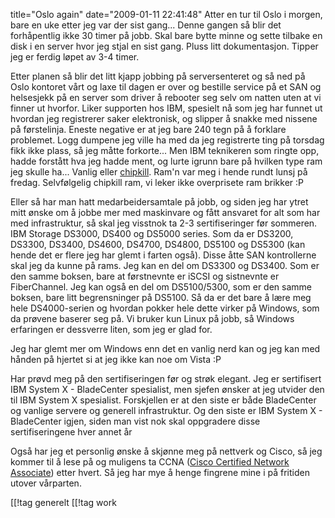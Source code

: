 title="Oslo again"
date="2009-01-11 22:41:48"
Atter en tur til Oslo i morgen, bare en uke etter jeg var der sist gang... Denne gangen så blir det forhåpentlig ikke 30 timer på jobb. Skal bare bytte minne og sette tilbake en disk i en server hvor jeg stjal en sist gang. Pluss litt dokumentasjon. Tipper jeg er ferdig løpet av 3-4 timer.

Etter planen så blir det litt kjapp jobbing på serversenteret og så ned på Oslo kontoret vårt og laxe til dagen er over og bestille service på et SAN og helsesjekk på en server som driver å rebooter seg selv om natten uten at vi finner ut hvorfor. Liker supporten hos IBM, spesielt nå som jeg har funnet ut hvordan jeg registrerer saker elektronisk, og slipper å snakke med nissene på førstelinja. Eneste negative er at jeg bare 240 tegn på å forklare problemet. Logg dumpene jeg ville ha med da jeg registrerte ting på torsdag fikk ikke plass, så jeg måtte forkorte... Men IBM teknikeren som ringte opp, hadde forstått hva jeg hadde ment, og lurte igrunn bare på hvilken type ram jeg skulle ha... Vanlig eller <a href="http://en.wikipedia.org/wiki/Chipkill">chipkill</a>. Ram'n var meg i hende rundt lunsj på fredag. Selvfølgelig chipkill ram, vi leker ikke overprisete ram brikker :P

Eller så har man hatt medarbeidersamtale på jobb, og siden jeg har ytret mitt ønske om å jobbe mer med maskinvare og fått ansvaret for alt som har med infrastruktur, så skal jeg visstnok ta 2-3 sertifiseringer før sommeren. IBM Storage DS3000, DS400 og DS5000 series. Som da er DS3200, DS3300, DS3400, DS4600, DS4700, DS4800, DS5100 og DS5300 (kan hende det er flere jeg har glemt i farten også). Disse åtte SAN kontrollerne skal jeg da kunne på rams. Jeg kan en del om DS3300 og DS3400. Som er den samme boksen, bare at førstnevnte er iSCSI og sistnevnte er FiberChannel. Jeg kan også en del om DS5100/5300, som er den samme boksen, bare litt begrensninger på DS5100. Så da er det bare å lære meg hele DS4000-serien og hvordan pokker hele dette virker på Windows, som da prøvene baserer seg på. Vi bruker kun Linux på jobb, så Windows erfaringen er dessverre liten, som jeg er glad for.

Jeg har glemt mer om Windows enn det en vanlig nerd kan og jeg kan med hånden på hjertet si at jeg ikke kan noe om Vista :P

Har prøvd meg på den sertifiseringen før og strøk elegant. Jeg er sertifisert IBM System X - BladeCenter spesialist, men sjefen ønsker at jeg utvider den til IBM System X spesialist. Forskjellen er at den siste er både BladeCenter og vanlige servere og generell infrastruktur. Og den siste er IBM System X - BladeCenter igjen, siden man vist nok skal oppgradere disse sertifiseringene hver annet år

Også har jeg et personlig ønske å skjønne meg på nettverk og Cisco, så jeg kommer til å lese på og muligens ta CCNA (<a href="http://en.wikipedia.org/wiki/Cisco_Certified_Network_Associate#CCNA_.28Cisco_Certified_Network_Associate.29">Cisco Certified Network Associate</a>) etter hvert. Så jeg har mye å henge fingrene mine i på fritiden utover vårparten.

[[!tag  generelt
[[!tag  work
